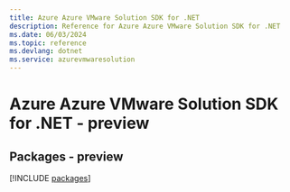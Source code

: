 ```yaml
---
title: Azure Azure VMware Solution SDK for .NET
description: Reference for Azure Azure VMware Solution SDK for .NET
ms.date: 06/03/2024
ms.topic: reference
ms.devlang: dotnet
ms.service: azurevmwaresolution
---
```

# Azure Azure VMware Solution SDK for .NET - preview
## Packages - preview
[!INCLUDE [packages](azure-vmware-solution-index.md)]